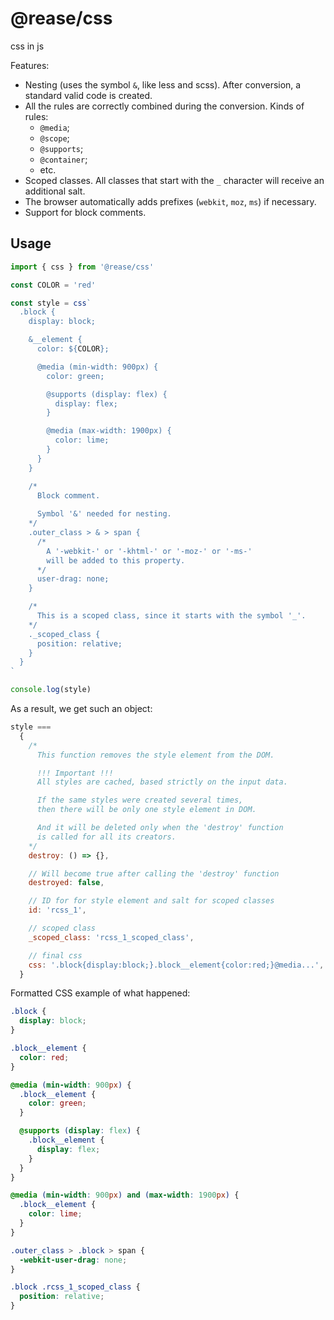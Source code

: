 # @rease/css

css in js

Features:

- Nesting (uses the symbol `&`, like less and scss). After conversion, a standard valid code is created.
- All the rules are correctly combined during the conversion. Kinds of rules:
  - `@media`;
  - `@scope`;
  - `@supports`;
  - `@container`;
  - etc.
- Scoped classes. All classes that start with the `_` character will receive an additional salt.
- The browser automatically adds prefixes (`webkit`, `moz`, `ms`) if necessary.
- Support for block comments.

## Usage

```js
import { css } from '@rease/css'

const COLOR = 'red'

const style = css`
  .block {
    display: block;

    &__element {
      color: ${COLOR};

      @media (min-width: 900px) {
        color: green;

        @supports (display: flex) {
          display: flex;
        }

        @media (max-width: 1900px) {
          color: lime;
        }
      }
    }

    /* 
      Block comment.
    
      Symbol '&' needed for nesting.
    */
    .outer_class > & > span {
      /* 
        A '-webkit-' or '-khtml-' or '-moz-' or '-ms-'
        will be added to this property.
      */
      user-drag: none;
    }

    /*
      This is a scoped class, since it starts with the symbol '_'.
    */
    ._scoped_class {
      position: relative;
    }
  }
`

console.log(style)
```

As a result, we get such an object:

```js
style ===
  {
    /*
      This function removes the style element from the DOM.

      !!! Important !!!
      All styles are cached, based strictly on the input data.

      If the same styles were created several times,
      then there will be only one style element in DOM.

      And it will be deleted only when the 'destroy' function
      is called for all its creators.
    */
    destroy: () => {},

    // Will become true after calling the 'destroy' function
    destroyed: false,

    // ID for for style element and salt for scoped classes
    id: 'rcss_1',

    // scoped class
    _scoped_class: 'rcss_1_scoped_class',

    // final css
    css: '.block{display:block;}.block__element{color:red;}@media...',
  }
```

Formatted CSS example of what happened:

```css
.block {
  display: block;
}

.block__element {
  color: red;
}

@media (min-width: 900px) {
  .block__element {
    color: green;
  }

  @supports (display: flex) {
    .block__element {
      display: flex;
    }
  }
}

@media (min-width: 900px) and (max-width: 1900px) {
  .block__element {
    color: lime;
  }
}

.outer_class > .block > span {
  -webkit-user-drag: none;
}

.block .rcss_1_scoped_class {
  position: relative;
}
```
